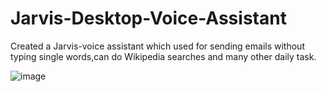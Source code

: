 # Jarvis-Desktop-Voice-Assistant
Created a Jarvis-voice assistant which used for sending emails without typing single words,can do Wikipedia searches and many other daily task.



![image](https://user-images.githubusercontent.com/77480735/105065879-5c9f1d00-5aa4-11eb-8f44-659a5b14d541.png)
